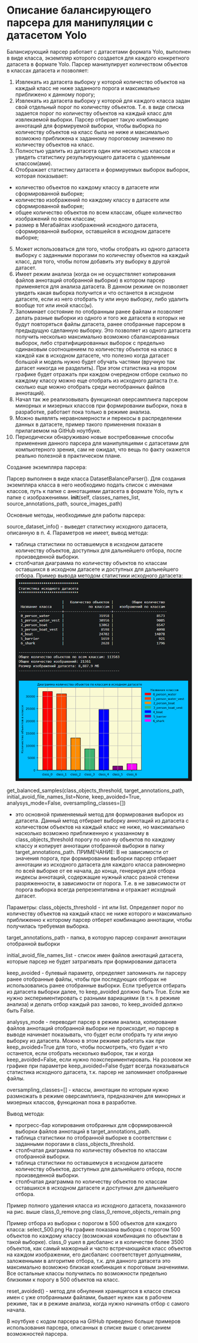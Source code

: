 # Описание балансирующего парсера для манипуляции с датасетом Yolo

Балансирующий парсер работает с датасетами формата Yolo, выполнен в виде класса, экземпляр которого создается для каждого конкретного датасета в формате Yolo. Парсер манипулирует количеством объектов в классах датасета и позволяет:

1. Извлекать из датасета выборку у которой количество объектов на каждый класс не ниже заданного порога и максимально приближено к данному порогу;
2. Извлекать из датасета выборку у которой для каждого класса задан свой отдельный порог по количеству объектов. Т.е. в виде списка задается порог по количеству объектов на каждый класс для извлекаемой выборки. Парсер отбирает такую комбинацию аннотаций для формируемой выборки, чтобы выборка по количеству объектов на класс была не ниже и максимально возможно приближена к заданному пороговому значению по количеству объектов на класс.
3. Полностью удалить из датасета один или несколько классов и увидеть статистику результирующего датасета с удаленным классом(ами).
4. Отображает статистику датасета и формируемых выборок выборок, которая показывает:
  - количество объектов по каждому классу в датасете или сформированной выборке;
  - количество изображений по каждому классу в датасете или сформированной выборке;
  - общее количество объектов по всем классам, общее количество изображений по всем классам;
  - размер в Мегабайтах изображений исходного датасета, сформированной выборки, оставшейся в исходном датасете выборке;
5. Может использоваться для того, чтобы отобрать из одного датасета выборку с заданными порогами по количеству объектов на каждый класс, для того, чтобы потом добавить эту выборку в другой датасет.
6. Имеет режим анализа (когда он не осуществляет копирования файлов аннотаций отобранной выборки) в котором парсер применяется для анализа датасета. В данном режиме он позволяет увидеть какая выборка получится и что останется в исходном датасете, если из него отобрать ту или иную выборку, либо удалить вообще тот или иной класс(ы).
7. Запоминает состояние по отобранным ранее файлам и позволяет делать разные выборки из одного и того же датасета в которых не будут повторяться файлы датасета, ранее отобранные парсером в предыдущую сделанную выборку. Это позволяет из одного датасета получить несколько максимально возможно сбалансированных выборок, либо стратифицированных выборок с предельно одинаковым соотношением по количеству объектов на класс в каждой как в исходном датасете, что полезно когда датасет большой и модель нужно будет обучать частями (вручную так датасет никогда не разделить). При этом статистика на втором графике будет отражать при каждом очередном отборе сколько по каждому классу можно еще отобрать из исходного датаста (т.е. сколько еще можно отобрать среди неотобранных файлов аннотаций).
8. Начал так же реализовывать функционал оверсамплинга парсером минорных и мизерных классов при формировании выборки, пока в разработке, работает пока только в режиме анализа.
9. Можно выявлять неравномерности и перекосы в распределении данных в датасете, пример такого применения показан в прилагаемом на GitHub ноутбуке.
10. Периодически обнаруживаю новые востребованные способы применения данного парсера для манипуляциями с датасетами для компьютерного зрения, сам не ожидал, что вещь по факту окажется реально полезной в практическом плане.

Создание экземпляра парсера:

Парсер выполнен в виде класса DatasetBalanceParser(). Для создания экземпляра класса в него необходимо подать список с именами классов, путь к папке с аннотациями датасета в формате Yolo, путь к папке с изображениями. 
__init__(self, classes_names_list, source_annotations_path, source_images_path)

Основные методы, необходимые для работы парсера:

source_dataset_info() - выведет статистику исходного датасета, описанную в п. 4.
Параметров не имеет, вывод метода:
- таблица статистики по оставшемуся в исходном датасете количеству объектов, доступных для дальнейшего отбора, после произведенной выборки.
- столбчатая диаграмма по количеству объектов по классам оставшихся в исходном датасете и доступных для дальнейшего отбора.
Пример вывода методом статистики исходного датасета:
![](./DocsImg/stat_source.png)

get_balanced_samples(class_objects_threshold, target_annotations_path, initial_avoid_file_names_list=None, keep_avoided=True, analysys_mode=False, oversampling_classes=[])
- это основной применяемый метод для формирования выборок из датасета. Данный метод отбирает выборку аннотаций из датасета с количеством объектов на каждый класс не ниже, но максимально насколько возможно приближенную к указанному в class_objects_threshold порогу по кол-ву объектов по каждому классу и копирует аннотации отобранной выборки в папку target_annotations_path. 
ПРИМЕЧАНИЕ:
В не зависимости от значения порога, при формировании выборки парсер отбирает аннотации из исходного датасета для каждого класса равномерно по всей выборке от ее начала, до конца, генерируя для отбора индексы аннотаций, содержащие нужный класс разной степени разряженности, в зависимости от порога. Т.е. в не зависимости от порога выборка всегда репрезентативна и отражает исходный датасет.

Параметры:
class_objects_threshold - int или list. Определяет порог по количеству объектов на каждый класс не ниже которого и максимально приближенно к которому парсер отберет комбинацию аннотации, чтобы получилась требуемая выборка.

target_annotations_path - папка, в которую парсер сохранит аннотации отобранной выборки

initial_avoid_file_names_list - список имен файлов аннотаций датасета, которые парсер не будет затрагивать при формировании датасета

keep_avoided - булевый параметр, определяет запоминать ли парсеру ранее отобранные файлы, чтобы при последующих отборах не использовались ранее отобранные выборки. Если требуется отбирать из датасета выборки далее, то keep_avoided должно быть True. Если же нужно экспериментировать с разными вариациями (в т.ч. в режиме анализа) и делать отбор каждый раз заново, то keep_avoided должно быть False.

analysys_mode - переводит парсер в режим анализа, копирование файлов аннотаций отобранной выборки не происходит, но парсер в выводе начинает показывать, что будет если отобрать ту или иную выборку из датасета. Можно в этом режиме работать как при keep_avoided=True для того, чтобы посмотреть, что будет и что останется, если отобрать несколько выборок, так и когда keep_avoided=False, если нужно поэкспериментировать. На розовом же графике при параметре keep_avoided=False будет всегда показываться статистика исходного датасета, т.к. парсер не запоминает отобранные файлы.

oversampling_classes=[] - классы, аннотации по которым нужно размножать в режиме оверсамплинга, предназначен для минорных и мизерных классов, функционал пока в разработке.

Вывод метода:
- прогресс-бар копирования отобранных для сформированной выборки файлов аннотаций в target_annotations_path.
- таблица статистики по отобранной выборке в соответствии с заданными порогами в class_objects_threshold.
- столбчатая диаграмма по количеству объектов по классам отобранной выборки.
- таблица статистики по оставшемуся в исходном датасете количеству объектов, доступных для дальнейшего отбора, после произведенной выборки.
- столбчатая диаграмма по количеству объектов по классам оставшихся в исходном датасете и доступных для дальнейшего отбора. 

Пример полного удаления класса из исходного датасета, показанного на рис. выше
class_0_remove.png
class_0_remove_objects_remain.png

Пример отбора из выборки с порогом в 500 объектов для каждого класса:
select_500.png
На графике показана выборка с порогом 500 объектов по каждому классу (возможная комбинация по объектам в такой выборке).
class_0 ушел в дисбаланс и в количестве более 3500 объектов, как самый мажорный и часто встречающийся класс объектов на каждом изображении, его дисбаланс соответствует допущениям, заложенными в алгоритме отбора, т.к. для данного датасета это максимально возможно близкая комбинация к пороговым значениями.
Все остальные классы получились по возможности предельно близкими к порогу в 500 объектов на класс. 

reset_avoided() - метод для обнуления хранящегося в классе списка имен с уже отобранными файлами, бывает нужен как в рабочем режиме, так и в режиме анализа, когда нужно начинать отбор с самого начала.

В ноутбуке с кодом парсера на GitHub приведено больше примеров использования парсера, описанных в списке выше с описанием возможностей парсера.





